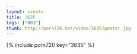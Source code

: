 ```yaml
--- 
layout: sieutv
title: 3635
tags: ["003"]
thumb: http://porn720.net/video/3635/poster.jpg
---
```

{% include porn720 key="3635" %} 
